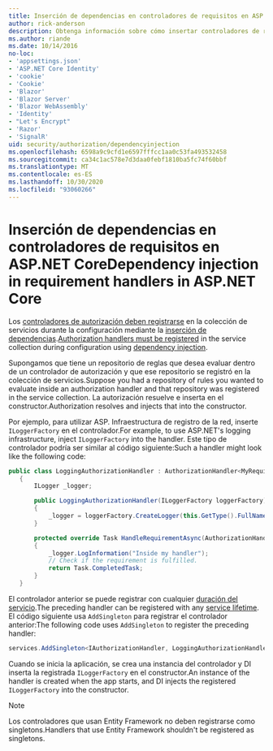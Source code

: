 ```yaml
---
title: Inserción de dependencias en controladores de requisitos en ASP.NET Core
author: rick-anderson
description: Obtenga información sobre cómo insertar controladores de requisitos de autorización en una aplicación ASP.NET Core mediante la inserción de dependencias.
ms.author: riande
ms.date: 10/14/2016
no-loc:
- 'appsettings.json'
- 'ASP.NET Core Identity'
- 'cookie'
- 'Cookie'
- 'Blazor'
- 'Blazor Server'
- 'Blazor WebAssembly'
- 'Identity'
- "Let's Encrypt"
- 'Razor'
- 'SignalR'
uid: security/authorization/dependencyinjection
ms.openlocfilehash: 6598a9c9cfd1e6597fffcc1aa0c53fa493532458
ms.sourcegitcommit: ca34c1ac578e7d3daa0febf1810ba5fc74f60bbf
ms.translationtype: MT
ms.contentlocale: es-ES
ms.lasthandoff: 10/30/2020
ms.locfileid: "93060266"
---
```

# <a name="dependency-injection-in-requirement-handlers-in-aspnet-core"></a><span data-ttu-id="b7cef-103">Inserción de dependencias en controladores de requisitos en ASP.NET Core</span><span class="sxs-lookup"><span data-stu-id="b7cef-103">Dependency injection in requirement handlers in ASP.NET Core</span></span>

<a name="security-authorization-di"></a>

<span data-ttu-id="b7cef-104">Los [controladores de autorización deben registrarse](xref:security/authorization/policies#handler-registration) en la colección de servicios durante la configuración mediante la [inserción de dependencias](xref:fundamentals/dependency-injection).</span><span class="sxs-lookup"><span data-stu-id="b7cef-104">[Authorization handlers must be registered](xref:security/authorization/policies#handler-registration) in the service collection during configuration using [dependency injection](xref:fundamentals/dependency-injection).</span></span>

<span data-ttu-id="b7cef-105">Supongamos que tiene un repositorio de reglas que desea evaluar dentro de un controlador de autorización y que ese repositorio se registró en la colección de servicios.</span><span class="sxs-lookup"><span data-stu-id="b7cef-105">Suppose you had a repository of rules you wanted to evaluate inside an authorization handler and that repository was registered in the service collection.</span></span> <span data-ttu-id="b7cef-106">La autorización resuelve e inserta en el constructor.</span><span class="sxs-lookup"><span data-stu-id="b7cef-106">Authorization resolves and injects that into the constructor.</span></span>

<span data-ttu-id="b7cef-107">Por ejemplo, para utilizar ASP. Infraestructura de registro de la red, inserte `ILoggerFactory` en el controlador.</span><span class="sxs-lookup"><span data-stu-id="b7cef-107">For example, to use ASP.NET's logging infrastructure, inject `ILoggerFactory` into the handler.</span></span> <span data-ttu-id="b7cef-108">Este tipo de controlador podría ser similar al código siguiente:</span><span class="sxs-lookup"><span data-stu-id="b7cef-108">Such a handler might look like the following code:</span></span>

```csharp
public class LoggingAuthorizationHandler : AuthorizationHandler<MyRequirement>
   {
       ILogger _logger;

       public LoggingAuthorizationHandler(ILoggerFactory loggerFactory)
       {
           _logger = loggerFactory.CreateLogger(this.GetType().FullName);
       }

       protected override Task HandleRequirementAsync(AuthorizationHandlerContext context, MyRequirement requirement)
       {
           _logger.LogInformation("Inside my handler");
           // Check if the requirement is fulfilled.
           return Task.CompletedTask;
       }
   }
   ```

<span data-ttu-id="b7cef-109">El controlador anterior se puede registrar con cualquier [duración del servicio](/dotnet/core/extensions/dependency-injection#service-lifetimes).</span><span class="sxs-lookup"><span data-stu-id="b7cef-109">The preceding handler can be registered with any [service lifetime](/dotnet/core/extensions/dependency-injection#service-lifetimes).</span></span> <span data-ttu-id="b7cef-110">El código siguiente usa `AddSingleton` para registrar el controlador anterior:</span><span class="sxs-lookup"><span data-stu-id="b7cef-110">The following code uses `AddSingleton` to register the preceding handler:</span></span>

```csharp
services.AddSingleton<IAuthorizationHandler, LoggingAuthorizationHandler>();
```

<span data-ttu-id="b7cef-111">Cuando se inicia la aplicación, se crea una instancia del controlador y DI inserta la registrada `ILoggerFactory` en el constructor.</span><span class="sxs-lookup"><span data-stu-id="b7cef-111">An instance of the handler is created when the app starts, and DI injects the registered `ILoggerFactory` into the constructor.</span></span>

> [!NOTE]
> <span data-ttu-id="b7cef-112">Los controladores que usan Entity Framework no deben registrarse como singletons.</span><span class="sxs-lookup"><span data-stu-id="b7cef-112">Handlers that use Entity Framework shouldn't be registered as singletons.</span></span>
